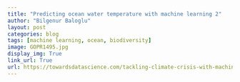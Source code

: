 ```yaml
---
title: "Predicting ocean water temperature with machine learning 2"
author: "Bilgenur Baloglu"
layout: post
categories: blog
tags: [machine learning, ocean, biodiversity]
image: GOPR1495.jpg
display_img: True
link_url: True
url: https://towardsdatascience.com/tackling-climate-crisis-with-machine-learning-d9426fe1f5a9
---
```


